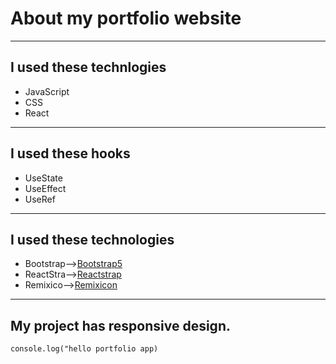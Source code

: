 # About my portfolio website

---

## I used these technlogies

- JavaScript
- CSS
- React

---

## I used these hooks

- UseState
- UseEffect
- UseRef

---

## I used these technologies

- Bootstrap-->[Bootstrap5](https://getbootstrap.com/)
- ReactStra-->[Reactstrap](https://reactstrap.github.io/?path=/story/home-installation--page)
- Remixico-->[Remixicon](https://remixicon.com/)

---

## My project has responsive design.

```console.log("hello portfolio app)```
